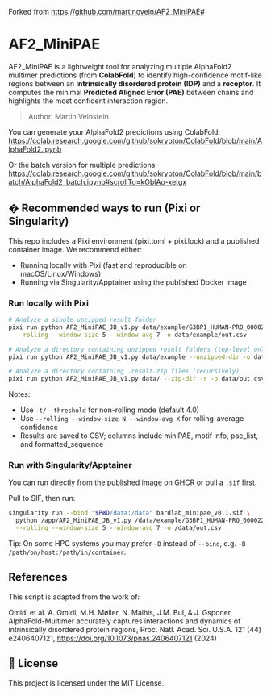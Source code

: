Forked from https://github.com/martinovein/AF2_MiniPAE#
# AF2_MiniPAE

AF2_MiniPAE is a lightweight tool for analyzing multiple AlphaFold2 multimer predictions (from **ColabFold**) to identify high-confidence motif-like regions between an **intrinsically disordered protein (IDP)** and a **receptor**. It computes the minimal **Predicted Aligned Error (PAE)** between chains and highlights the most confident interaction region.

> Author: Martin Veinstein

You can generate your AlphaFold2 predictions using ColabFold: https://colab.research.google.com/github/sokrypton/ColabFold/blob/main/AlphaFold2.ipynb

Or the batch version for multiple predictions: https://colab.research.google.com/github/sokrypton/ColabFold/blob/main/batch/AlphaFold2_batch.ipynb#scrollTo=kOblAo-xetgx

## � Recommended ways to run (Pixi or Singularity)

This repo includes a Pixi environment (pixi.toml + pixi.lock) and a published container image. We recommend either:

- Running locally with Pixi (fast and reproducible on macOS/Linux/Windows)
- Running via Singularity/Apptainer using the published Docker image

### Run locally with Pixi

```bash
# Analyze a single unzipped result folder
pixi run python AF2_MiniPAE_JB_v1.py data/example/G3BP1_HUMAN-PRO_0000227773 \
  --rolling --window-size 5 --window-avg 7 -o data/example/out.csv

# Analyze a directory containing unzipped result folders (top-level only)
pixi run python AF2_MiniPAE_JB_v1.py data/example --unzipped-dir -o data/example/out.csv

# Analyze a directory containing .result.zip files (recursively)
pixi run python AF2_MiniPAE_JB_v1.py data/ --zip-dir -r -o data/out.csv
```

Notes:
- Use `-t/--threshold` for non-rolling mode (default 4.0)
- Use `--rolling --window-size N --window-avg X` for rolling-average confidence
- Results are saved to CSV; columns include miniPAE, motif info, pae_list, and formatted_sequence

### Run with Singularity/Apptainer

You can run directly from the published image on GHCR or pull a `.sif` first.


Pull to SIF, then run:

```bash
singularity run --bind "$PWD/data:/data" bardlab_minipae_v0.1.sif \
  python /app/AF2_MiniPAE_JB_v1.py /data/example/G3BP1_HUMAN-PRO_0000227773 \
  --rolling --window-size 5 --window-avg 7 -o /data/out.csv
```


Tip: On some HPC systems you may prefer `-B` instead of `--bind`, e.g. `-B /path/on/host:/path/in/container`.


## References

This script is adapted from the work of:

Omidi et al.
A. Omidi, M.H. Møller, N. Malhis, J.M. Bui, & J. Gsponer,
AlphaFold-Multimer accurately captures interactions and dynamics of intrinsically disordered protein regions,
Proc. Natl. Acad. Sci. U.S.A. 121 (44) e2406407121,
https://doi.org/10.1073/pnas.2406407121 (2024)

## 📜 License
This project is licensed under the MIT License.

